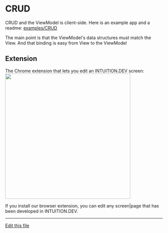 
# CRUD

CRUD and the ViewModel is client-side. Here is an example app and a readme:
[examples/CRUD](https://github.com/intuition-dev/INTUITION/tree/master/examples/CRUD/www)

The main point is that the ViewModel's data structures must match the View. And that binding is easy from View to the ViewModel


## Extension

The Chrome extension that lets you edit an INTUITION.DEV screen:
[<img src="https://lh3.googleusercontent.com/Ty_P-Jbc9OzJMo1AeBl-5UBrEonckRkdwRU0IubmDx4phGj3o2-yyXmsPcDs5_3jQfFPYWKIqr8=w640-h400-e365" width="400"/>](https://chrome.google.com/webstore/detail/webadmin/oaecohdoihcbaogfkhlfkcdbggnmmbek)

If you install our browser extension, you can edit any screen|page that has been developed in INTUITION.DEV. 

---

[Edit this file](https://github.com/intuition-dev/IntuitionDocs/tree/master/docs)